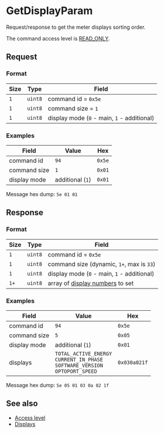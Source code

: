 # GetDisplayParam

Request/response to get the meter displays sorting order.

The command access level is [READ_ONLY](../basics.md#command-access-level).


## Request

### Format

| Size | Type    | Field                                       |
| ---- | ------- | ------------------------------------------- |
| `1`  | `uint8` | command id = `0x5e`                         |
| `1`  | `uint8` | command size = `1`                          |
| `1`  | `uint8` | display mode (`0` - main, `1` - additional) |

### Examples

| Field        | Value            | Hex    |
| ------------ | ---------------- | ------ |
| command id   | `94`             | `0x5e` |
| command size | `1`              | `0x01` |
| display mode | additional (`1`) | `0x01` |

Message hex dump: `5e 01 01`


## Response

### Format

| Size | Type    | Field                                                    |
| ---- | ------- | -------------------------------------------------------- |
| `1`  | `uint8` | command id = `0x5e`                                      |
| `1`  | `uint8` | command size (dynamic, `1+`, max is `33`)                |
| `1`  | `uint8` | display mode (`0` - main, `1` - additional)              |
| `1+` | `uint8` | array of [display numbers](../basics.md#displays) to set |

### Examples

| Field        | Value                                                                                 | Hex          |
| ------------ | ------------------------------------------------------------------------------------- | ------------ |
| command id   | `94`                                                                                  | `0x5e`       |
| command size | `5`                                                                                   | `0x05`       |
| display mode | additional (`1`)                                                                      | `0x01`       |
| displays     | `TOTAL_ACTIVE_ENERGY`<br>`CURRENT_IN_PHASE`<br>`SOFTWARE_VERSION`<br>`OPTOPORT_SPEED` | `0x030a021f` |

Message hex dump: `5e 05 01 03 0a 02 1f`


## See also

* [Access level](../basics.md#command-access-level)
* [Displays](../basics.md#displays)
